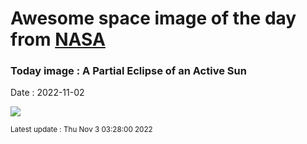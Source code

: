 
# Awesome space image of the day from [NASA](https://api.nasa.gov/)

### Today image : A Partial Eclipse of an Active Sun
Date : 2022-11-02

![](https://www.youtube.com/embed/7dh5VL5YGoA?rel=0)

<small>Latest update : Thu Nov  3 03:28:00 2022</small>
        